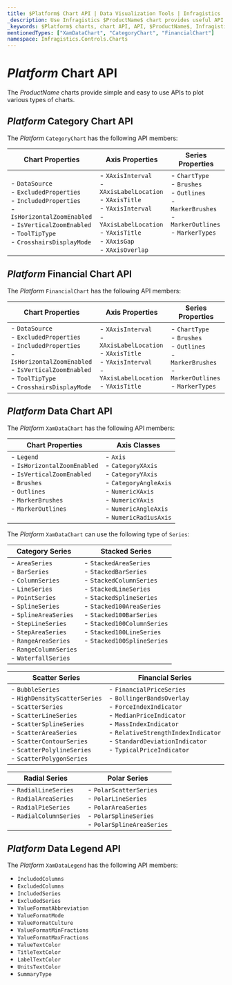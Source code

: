 ```yaml
---
title: $Platform$ Chart API | Data Visualization Tools | Infragistics
_description: Use Infragistics $ProductName$ chart provides useful API to configure and styles chart visuals
_keywords: $Platform$ charts, chart API, API, $ProductName$, Infragistics
mentionedTypes: ["XamDataChart", "CategoryChart", "FinancialChart"]
namespace: Infragistics.Controls.Charts
---
```


# $Platform$ Chart API

The $ProductName$ charts provide simple and easy to use APIs to plot various types of charts.

## $Platform$ Category Chart API

The $Platform$ `CategoryChart` has the following API members:

Chart Properties | Axis Properties | Series Properties
-----------------|-----------------|-------------------
 - `DataSource` <br> - `ExcludedProperties` <br> - `IncludedProperties` <br> - `IsHorizontalZoomEnabled` <br> - `IsVerticalZoomEnabled` <br> - `ToolTipType`  <br> - `CrosshairsDisplayMode` |  - `XAxisInterval` <br> - `XAxisLabelLocation` <br> - `XAxisTitle` <br> - `YAxisInterval` <br> - `YAxisLabelLocation`  <br> - `YAxisTitle` <br> - `XAxisGap` <br> - `XAxisOverlap` <br> | - `ChartType` <br>  - `Brushes` <br> - `Outlines` <br> - `MarkerBrushes` <br> - `MarkerOutlines` <br> - `MarkerTypes` <br> <br> <br>

## $Platform$ Financial Chart API

The $Platform$ `FinancialChart` has the following API members:

Chart Properties | Axis Properties | Series Properties
-----------------|-----------------|-------------------
- `DataSource` <br> - `ExcludedProperties` <br> - `IncludedProperties` <br> - `IsHorizontalZoomEnabled` <br> - `IsVerticalZoomEnabled` <br> - `ToolTipType`  <br> - `CrosshairsDisplayMode` |  - `XAxisInterval` <br> - `XAxisLabelLocation` <br> - `XAxisTitle` <br> - `YAxisInterval` <br> - `YAxisLabelLocation`  <br> - `YAxisTitle` <br> | - `ChartType` <br>  - `Brushes` <br> - `Outlines` <br> - `MarkerBrushes` <br> - `MarkerOutlines` <br> - `MarkerTypes`

## $Platform$ Data Chart API

The $Platform$ `XamDataChart` has the following API members:

Chart Properties | Axis Classes
-----------------|-------------
 - `Legend` <br> - `IsHorizontalZoomEnabled` <br> - `IsVerticalZoomEnabled` <br> - `Brushes` <br> - `Outlines` <br> - `MarkerBrushes` <br> - `MarkerOutlines` <br> <br> |  - `Axis` <br> - `CategoryXAxis` <br> - `CategoryYAxis` <br> - `CategoryAngleAxis` <br> - `NumericXAxis` <br> - `NumericYAxis` <br> - `NumericAngleAxis` <br> - `NumericRadiusAxis` <br>

The $Platform$ `XamDataChart` can use the following type of `Series`:

Category Series  | Stacked Series
-----------------|---------------
- `AreaSeries` <br> - `BarSeries` <br> - `ColumnSeries` <br> - `LineSeries` <br> -  `PointSeries`  <br> - `SplineSeries` <br>  -  `SplineAreaSeries` <br> -  `StepLineSeries` <br> -  `StepAreaSeries` <br> - `RangeAreaSeries` <br> - `RangeColumnSeries` <br> - `WaterfallSeries` <br> | -  `StackedAreaSeries` <br> -  `StackedBarSeries` <br> -  `StackedColumnSeries` <br> -  `StackedLineSeries` <br> -  `StackedSplineSeries` <br> -  `Stacked100AreaSeries` <br> -  `Stacked100BarSeries` <br> -  `Stacked100ColumnSeries` <br> -  `Stacked100LineSeries` <br> -  `Stacked100SplineSeries` <br> <br> <br>


Scatter Series | Financial Series
---------------|--------------
-  `BubbleSeries` <br> - `HighDensityScatterSeries` <br> -  `ScatterSeries` <br>  - `ScatterLineSeries` <br> -  `ScatterSplineSeries` <br> -  `ScatterAreaSeries` <br> -  `ScatterContourSeries` <br> -  `ScatterPolylineSeries`  <br> -  `ScatterPolygonSeries`  <br> | -  `FinancialPriceSeries` <br> -  `BollingerBandsOverlay` <br> -  `ForceIndexIndicator` <br> -  `MedianPriceIndicator` <br> - `MassIndexIndicator`  <br> - `RelativeStrengthIndexIndicator` <br> - `StandardDeviationIndicator` <br> -  `TypicalPriceIndicator` <br> <br>


Radial Series | Polar Series
--------------|-------------------
- `RadialLineSeries` <br> -  `RadialAreaSeries` <br> -  `RadialPieSeries` <br> -  `RadialColumnSeries` <br> <br> | - `PolarScatterSeries` <br> -  `PolarLineSeries` <br> -  `PolarAreaSeries` <br> -  `PolarSplineSeries` <br> -  `PolarSplineAreaSeries` <br>


## $Platform$ Data Legend API

The $Platform$ `XamDataLegend` has the following API members:

- `IncludedColumns`
- `ExcludedColumns`
- `IncludedSeries`
- `ExcludedSeries`
- `ValueFormatAbbreviation`
- `ValueFormatMode`
- `ValueFormatCulture`
- `ValueFormatMinFractions`
- `ValueFormatMaxFractions`
- `ValueTextColor`
- `TitleTextColor`
- `LabelTextColor`
- `UnitsTextColor`
- `SummaryType`







